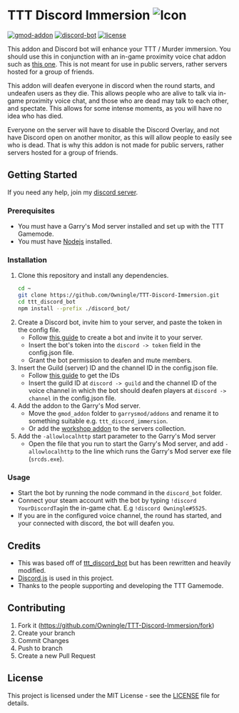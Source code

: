 # TTT Discord Immersion ![Icon](https://raw.githubusercontent.com/Owningle/TTT-Discord-Immersion/master/images/icon/Icon_64x.png)

[![gmod-addon](https://img.shields.io/badge/gmod-addon-_.svg?colorB=1194EF)](https://wiki.garrysmod.com) [![discord-bot](https://img.shields.io/badge/discord-bot-_.svg?colorB=8C9EFF)](https://discord.js.org) [![license](https://img.shields.io/github/license/Owningle/TTT-Discord-Immersion.svg)](LICENSE)

This addon and Discord bot will enhance your TTT / Murder immersion. You should use this in conjunction with an in-game proximity voice chat addon such as [this one](https://steamcommunity.com/sharedfiles/filedetails/?id=2051674221). This is not meant for use in public servers, rather servers hosted for a group of friends.

This addon will deafen everyone in discord when the round starts, and undeafen users as they die. This allows people who are alive to talk via in-game proximity voice chat, and those who are dead may talk to each other, and spectate. This allows for some intense moments, as you will have no idea who has died.

Everyone on the server will have to disable the Discord Overlay, and not have Discord open on another monitor, as this will allow people to easily see who is dead. That is why this addon is not made for public servers, rather servers hosted for a group of friends.

## Getting Started
If you need any help, join my [discord server](https://discord.gg/pcuQrzq).

### Prerequisites
 - You must have a Garry's Mod server installed and set up with the TTT Gamemode.
 - You must have [Nodejs](https://nodejs.org) installed.

### Installation
1. Clone this repository and install any dependencies.
	```bash
	cd ~
	git clone https://github.com/Owningle/TTT-Discord-Immersion.git
	cd ttt_discord_bot
	npm install --prefix ./discord_bot/
	```
2. Create a Discord bot, invite him to your server, and paste the token in the config file.
	- Follow [this guide](https://github.com/Owningle/TTT-Discord-Immersion/wiki/Creating-a-Discord-Bot) to create a bot and invite it to your server.
	- Insert the bot's token into the `discord -> token` field in the config.json file.
	- Grant the bot permission to deafen and mute members.
3. Insert the Guild (server) ID and the channel ID in the config.json file.
	- Follow [this guide](https://support.discordapp.com/hc/en-us/articles/206346498-Where-can-I-find-my-User-Server-Message-ID-) to get the IDs
	- Insert the guild ID at  `discord -> guild`  and the channel ID of the voice channel in which the bot should deafen players at  `discord -> channel`  in the config.json file.
4. Add the addon to the Garry's Mod server.
	- Move the `gmod_addon` folder to `garrysmod/addons` and rename it to something suitable e.g. `ttt_discord_immersion`.
	- Or add the [workshop addon]() to the servers collection.
5. Add the `-allowlocalhttp` start parameter to the Garry's Mod server
    - Open the file that you run to start the Garry's Mod server, and add `-allowlocalhttp` to the line which runs the Garry's Mod server exe file (`srcds.exe`).

### Usage
 - Start the bot by running the node command in the `discord_bot` folder.
 - Connect your steam account with the bot by typing `!discord YourDiscordTag`in the in-game chat. E.g `!discord Owningle#5525`.
 - If you are in the configured voice channel, the round has started, and your connected with discord, the bot will deafen you.

## Credits
- This was based off of [ttt_discord_bot](https://github.com/marceltransier/ttt_discord_bot) but has been rewritten and heavily modified.
- [Discord.js](https://discord.js.org/) is used in this project.
- Thanks to the people supporting and developing the TTT Gamemode.

## Contributing
1. Fork it (https://github.com/Owningle/TTT-Discord-Immersion/fork)
2. Create your branch
3. Commit Changes
4. Push to branch
5. Create a new Pull Request

## License
This project is licensed under the MIT License - see the  [LICENSE](https://github.com/Owningle/TTT-Discord-Immersion/blob/master/LICENSE)  file for details.
